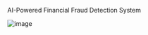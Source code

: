 AI-Powered Financial Fraud Detection System

![image](https://github.com/user-attachments/assets/a915a6af-0958-4209-983b-0688992afde0)

